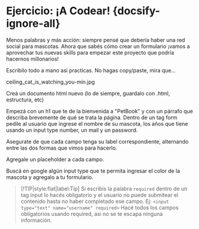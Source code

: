 # Ejercicio: ¡A Codear! {docsify-ignore-all}

Menos palabras y más acción: siempre pensé que debería haber una red social para mascotas. Ahora que sabés cómo crear un formulario ¡vamos a aprovechar tus nuevas skills para empezar este proyecto que podría hacernos millonarios!

Escribilo todo a mano asi practicas. No hagas copy/paste, mira que…

ceiling_cat_is_watching_you-min.jpg

Creá un documento html nuevo (lo de siempre, guardalo con .html, estructura, etc)

Empezá con un h1 que te de la bienvenida a "PetBook" y con un párrafo que describa brevemente de qué se trata la página.
Dentro de un tag form pedile al usuario que ingrese el nombre de su mascota, los años que tiene usando un input type number, un mail y un password.

Asegurate de que cada campo tenga su label correspondiente, alternando entre las dos formas que vimos para hacerlo.

Agregale un placeholder a cada campo.

Buscá en google algún input type que te permita ingresar el color de la mascota y agregalo a tu formulario.

>[!TIP|style:flat|label:Tip]
>Si escribís la palabra `required` dentro de un tag input lo hacés obligatorio y el usuario no puede submitear el contenido hasta no haber completado ese campo. Ej: `<input type="text" name="username" required>`
>Hacé todos los campos obligatorios usando required, asi no se te escapa ninguna información.
